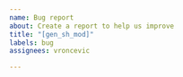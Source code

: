 ```yaml
---
name: Bug report
about: Create a report to help us improve
title: "[gen_sh_mod]"
labels: bug
assignees: vroncevic

---
```



